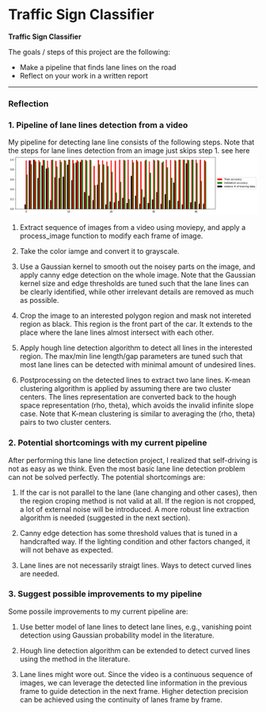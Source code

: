 # **Traffic Sign Classifier** 


**Traffic Sign Classifier**

The goals / steps of this project are the following:
* Make a pipeline that finds lane lines on the road
* Reflect on your work in a written report


[//]: # (Image References)

[image1]: ./examples/grayscale.jpg "Grayscale"
[img1]: ./images/accuracy_origin_bar.png "bar plot"

---

### Reflection

### 1. Pipeline of lane lines detection from a video

My pipeline for detecting lane line consists of the following steps. Note that the steps for lane lines detection from an image just skips step 1. see here 
![alt text][img1]

1. Extract sequence of images from a video using moviepy, and apply a process_image function to modify each frame of image.

2. Take the color iamge and convert it to grayscale.

3. Use a Gaussian kernel to smooth out the noisey parts on the image, and apply canny edge detection on the whole image. Note that the Gaussian kernel size and edge thresholds are tuned such that the lane lines can be clearly identified, while other irrelevant details are removed as much as possible.

4. Crop the image to an interested polygon region and mask not intereted region as black. This region is the front part of the car. It extends to the place where the lane lines almost intersect with each other. 

5. Apply hough line detection algorithm to detect all lines in the interested region. The max/min line length/gap parameters are tuned such that most lane lines can be detected with minimal amount of undesired lines.

6. Postprocessing on the detected lines to extract two lane lines. K-mean clustering algorithm is applied by assuming there are two cluster centers. The lines representation are converted back to the hough space representation (rho, theta), which avoids the invalid infinite slope case. Note that K-mean clustering is similar to averaging the (rho, theta) pairs to two cluster centers.

### 2. Potential shortcomings with my current pipeline

After performing this lane line detection project, I realized that self-driving is not as easy as we think. Even the most basic lane line detection problem can not be solved perfectly. The potential shortcomings are:

1. If the car is not parallel to the lane (lane changing and other cases), then the region croping method is not valid at all. If the region is not cropped, a lot of external noise will be introduced. A more robust line extraction algorithm is needed (suggested in the next section).

2. Canny edge detection has some threshold values that is tuned in a handcrafted way. If the lighting condition and other factors changed, it will not behave as expected.

3. Lane lines are not necessarily straigt lines. Ways to detect curved lines are needed.


### 3. Suggest possible improvements to my pipeline

Some possile improvements to my current pipeline are:

1. Use better model of lane lines to detect lane lines, e.g., vanishing point detection using Gaussian probability model in the literature.

2. Hough line detection algorithm can be extended to detect curved lines using the method in the literature.

3. Lane lines might wore out. Since the video is a continuous sequence of images, we can leverage the detected line information in the previous frame to guide detection in the next frame. Higher detection precision can be achieved using the continuity of lanes frame by frame.
